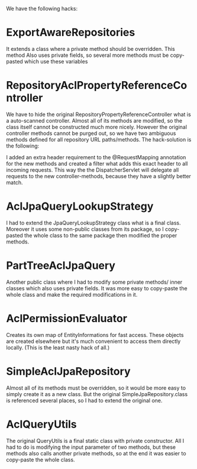 


We have the following hacks:


ExportAwareRepositories
=======================

It extends a class where a private method should be overridden. 
This method Also uses private fields, so several more methods must be copy-pasted which use these variables

RepositoryAclPropertyReferenceController
========================================

We have to hide the original RepositoryPropertyReferenceController what is a auto-scanned controller. 
Almost all of its methods are modified, so the class itself cannot be constructed much more nicely.
However the original controller methods cannot be purged out, so we have two ambiguous methods defined for all
repository URL paths/methods. The hack-solution is the following:

I added an extra header requirement to the @RequestMapping annotation for the new methods and created a filter what
adds this exact header to all incoming requests. This way the the DispatcherServlet will delegate all requests to 
the new controller-methods, because they have a slightly better match.

AclJpaQueryLookupStrategy
=========================

I had to extend the JpaQueryLookupStrategy class what is a final class. Moreover it uses some non-public classes from its
package, so I copy-pasted the whole class to the same package then modified the proper methods.

PartTreeAclJpaQuery
===================

Another public class where I had to modify some private methods/ inner classes which also uses private fields. It was more 
easy to copy-paste the whole class and make the required modifications in it.

AclPermissionEvaluator
======================

Creates its own map of EntityInformations for fast access. These objects are created elsewhere but it's much convenient to 
access them directly locally. (This is the least nasty hack of all.)

SimpleAclJpaRepository
======================

Almost all of its methods must be overridden, so it would be more easy to simply create it as a new class. But the original 
SimpleJpaRepository.class is referenced several places, so I had to extend the original one.

AclQueryUtils
=============

The original QueryUtils is a final static class with private constructor. All I had to do is modifying the input parameter
of two methods, but these methods also calls another private methods, so at the end it was easier to copy-paste the whole class.



